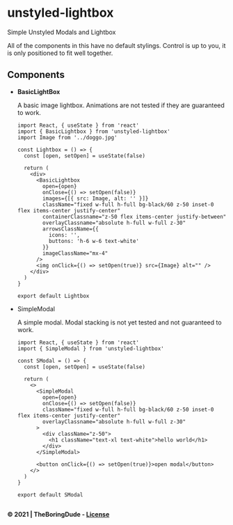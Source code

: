 # unstyled-lightbox

Simple Unstyled Modals and Lightbox

All of the components in this have no default stylings. Control is up to you, it is only positioned to fit well together.

## Components

- **BasicLightBox**

  A basic image lightbox. Animations are not tested if they are guaranteed to work.

  ```tsx
  import React, { useState } from 'react'
  import { BasicLightbox } from 'unstyled-lightbox'
  import Image from '../doggo.jpg'

  const Lightbox = () => {
    const [open, setOpen] = useState(false)

    return (
      <div>
        <BasicLightbox
          open={open}
          onClose={() => setOpen(false)}
          images={[{ src: Image, alt: '' }]}
          className="fixed w-full h-full bg-black/60 z-50 inset-0 flex items-center justify-center"
          containerClassname="z-50 flex items-center justify-between"
          overlayClassname="absolute h-full w-full z-30"
          arrowsClassName={{
            icons: '',
            buttons: 'h-6 w-6 text-white'
          }}
          imageClassName="mx-4"
        />
        <img onClick={() => setOpen(true)} src={Image} alt="" />
      </div>
    )
  }

  export default Lightbox
  ```

- SimpleModal

  A simple modal. Modal stacking is not yet tested and not guaranteed to work.

  ```tsx
  import React, { useState } from 'react'
  import { SimpleModal } from 'unstyled-lightbox'

  const SModal = () => {
    const [open, setOpen] = useState(false)

    return (
      <>
        <SimpleModal
          open={open}
          onClose={() => setOpen(false)}
          className="fixed w-full h-full bg-black/60 z-50 inset-0 flex items-center justify-center"
          overlayClassname="absolute h-full w-full z-30"
        >
          <div className="z-50">
            <h1 className="text-xl text-white">hello world</h1>
          </div>
        </SimpleModal>

        <button onClick={() => setOpen(true)}>open modal</button>
      </>
    )
  }

  export default SModal
  ```

##

#### &copy; 2021 | TheBoringDude - [License](./LICENSE)
